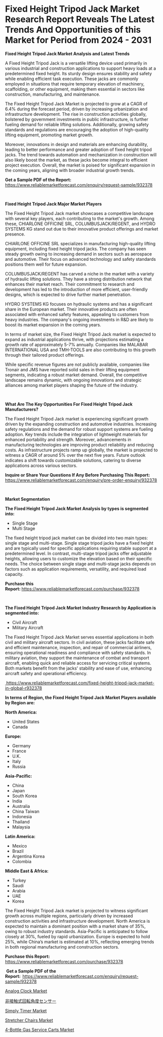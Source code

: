 <p><h1>Fixed Height Tripod Jack Market Research Report Reveals The Latest Trends And Opportunities of this Market for Period from 2024 - 2031</h1></p><p><strong>Fixed Height Tripod Jack Market Analysis and Latest Trends</strong></p>
<p><p>A Fixed Height Tripod Jack is a versatile lifting device used primarily in various industrial and construction applications to support heavy loads at a predetermined fixed height. Its sturdy design ensures stability and safety while enabling efficient task execution. These jacks are commonly employed in situations that require temporary elevation of machinery, scaffolding, or other equipment, making them essential in sectors like construction, manufacturing, and maintenance.</p><p>The Fixed Height Tripod Jack Market is projected to grow at a CAGR of 6.4% during the forecast period, driven by increasing urbanization and infrastructure development. The rise in construction activities globally, bolstered by government investments in public infrastructure, is further fueling demand for reliable lifting solutions. Additionally, growing safety standards and regulations are encouraging the adoption of high-quality lifting equipment, promoting market growth.</p><p>Moreover, innovations in design and materials are enhancing durability, leading to better performance and greater adoption of fixed height tripod jacks. The trend towards automation and mechanization in construction will also likely boost the market, as these jacks become integral to efficient project execution. Overall, the market is poised for significant expansion in the coming years, aligning with broader industrial growth trends.</p></p>
<p><strong>Get a Sample PDF of the Report:&nbsp;</strong> <a href="https://www.reliablemarketforecast.com/enquiry/request-sample/932378">https://www.reliablemarketforecast.com/enquiry/request-sample/932378</a></p>
<p>&nbsp;</p>
<p><strong>Fixed Height Tripod Jack Major Market Players</strong></p>
<p><p>The Fixed Height Tripod Jack market showcases a competitive landscape with several key players, each contributing to the market's growth. Among these, CHIARLONE OFFICINE SRL, COLUMBUSJACK/REGENT, and HYDRO SYSTEMS KG stand out due to their innovative product offerings and market presence.</p><p>CHIARLONE OFFICINE SRL specializes in manufacturing high-quality lifting equipment, including fixed height tripod jacks. The company has seen steady growth owing to increasing demand in sectors such as aerospace and automotive. Their focus on advanced technology and safety standards positions them well for future expansion.</p><p>COLUMBUSJACK/REGENT has carved a niche in the market with a variety of hydraulic lifting solutions. They have a strong distribution network that enhances their market reach. Their commitment to research and development has led to the introduction of more efficient, user-friendly designs, which is expected to drive further market penetration.</p><p>HYDRO SYSTEMS KG focuses on hydraulic systems and has a significant share in the European market. Their innovative products are often associated with enhanced safety features, appealing to customers from heavy industries. The company's ongoing investments in R&D are likely to boost its market expansion in the coming years.</p><p>In terms of market size, the Fixed Height Tripod Jack market is expected to expand as industrial applications thrive, with projections estimating a growth rate of approximately 5-7% annually. Companies like MALABAR INTERNATIONAL USA and TMH-TOOLS are also contributing to this growth through their tailored product offerings.</p><p>While specific revenue figures are not publicly available, companies like Tronair and JMS have reported solid sales in their lifting equipment segments, indicating a robust market demand. Overall, the competitive landscape remains dynamic, with ongoing innovations and strategic alliances among market players shaping the future of the industry.</p></p>
<p>&nbsp;</p>
<p><strong>What Are The Key Opportunities For Fixed Height Tripod Jack Manufacturers?</strong></p>
<p><p>The Fixed Height Tripod Jack market is experiencing significant growth driven by the expanding construction and automotive industries. Increasing safety regulations and the demand for robust support systems are fueling adoption. Key trends include the integration of lightweight materials for enhanced portability and strength. Moreover, advancements in manufacturing technologies are improving product reliability and reducing costs. As infrastructure projects ramp up globally, the market is projected to witness a CAGR of around 5% over the next five years. Future outlook indicates a shift towards customizable solutions, catering to diverse applications across various sectors.</p></p>
<p><strong>Inquire or Share Your Questions If Any Before Purchasing This Report:</strong> <a href="https://www.reliablemarketforecast.com/enquiry/pre-order-enquiry/932378">https://www.reliablemarketforecast.com/enquiry/pre-order-enquiry/932378</a></p>
<p>&nbsp;</p>
<p><strong>Market Segmentation</strong></p>
<p><strong>The Fixed Height Tripod Jack Market Analysis by types is segmented into:</strong></p>
<p><ul><li>Single Stage</li><li>Multi Stage</li></ul></p>
<p><p>The fixed height tripod jack market can be divided into two main types: single stage and multi-stage. Single stage tripod jacks have a fixed height and are typically used for specific applications requiring stable support at a predetermined level. In contrast, multi-stage tripod jacks offer adjustable heights, allowing users to customize the elevation based on their specific needs. The choice between single stage and multi-stage jacks depends on factors such as application requirements, versatility, and required load capacity.</p></p>
<p><strong>Purchase this Report:&nbsp;</strong><a href="https://www.reliablemarketforecast.com/purchase/932378">https://www.reliablemarketforecast.com/purchase/932378</a></p>
<p>&nbsp;</p>
<p><strong>The Fixed Height Tripod Jack Market Industry Research by Application is segmented into:</strong></p>
<p><ul><li>Civil Aircraft</li><li>Military Aircraft</li></ul></p>
<p><p>The Fixed Height Tripod Jack Market serves essential applications in both civil and military aircraft sectors. In civil aviation, these jacks facilitate safe and efficient maintenance, inspection, and repair of commercial airliners, ensuring operational readiness and compliance with safety standards. In military aviation, they support the maintenance of combat and transport aircraft, enabling quick and reliable access for servicing critical systems. Both markets benefit from the jacks' stability and ease of use, enhancing aircraft safety and operational efficiency.</p></p>
<p><a href="https://www.reliablemarketforecast.com/fixed-height-tripod-jack-market-in-global-r932378">&nbsp;https://www.reliablemarketforecast.com/fixed-height-tripod-jack-market-in-global-r932378</a></p>
<p><strong>In terms of Region, the Fixed Height Tripod Jack Market Players available by Region are:</strong></p>
<p>
    <p> <strong> North America: </strong>
        <ul>
            <li>United States</li>
            <li>Canada</li>
        </ul>
        </p> 
    <p> <strong> Europe: </strong>
        <ul>
            <li>Germany</li>
            <li>France</li>
            <li>U.K.</li>
            <li>Italy</li>
            <li>Russia</li>
        </ul>
        </p> 
    <p> <strong> Asia-Pacific: </strong>
        <ul>
            <li>China</li>
            <li>Japan</li>
            <li>South Korea</li>
            <li>India</li>
            <li>Australia</li>
            <li>China Taiwan</li>
            <li>Indonesia</li>
            <li>Thailand</li>
            <li>Malaysia</li>
        </ul>
        </p> 
    <p> <strong> Latin America: </strong>
        <ul>
            <li>Mexico</li>
            <li>Brazil</li>
            <li>Argentina Korea</li>
            <li>Colombia</li>
        </ul>
        </p> 
    <p> <strong> Middle East & Africa: </strong>
        <ul>
            <li>Turkey</li>
            <li>Saudi</li>
            <li>Arabia</li>
            <li>UAE</li>
            <li>Korea</li>
        </ul>
    </p>
    </p>
<p><p>The Fixed Height Tripod Jack market is projected to witness significant growth across multiple regions, particularly driven by increased construction activities and infrastructure development. North America is expected to maintain a dominant position with a market share of 35%, owing to robust industry standards. Asia-Pacific is anticipated to follow closely at 30%, fueled by rapid urbanization. Europe is expected to hold 25%, while China’s market is estimated at 10%, reflecting emerging trends in both regional manufacturing and construction sectors.</p></p>
<p><strong>Purchase this Report: </strong><a href="https://www.reliablemarketforecast.com/purchase/932378">https://www.reliablemarketforecast.com/purchase/932378</a></p>
<p>&nbsp;<strong>Get a Sample PDF of the Report:&nbsp;&nbsp;</strong><a href="https://www.reliablemarketforecast.com/enquiry/request-sample/932378">https://www.reliablemarketforecast.com/enquiry/request-sample/932378</a></p>
<p><strong></strong></p>
<p><p><a href="https://medium.com/@jo3xcablin/the-global-analog-clock-market-is-at-the-forefront-of-innovation-driving-rapid-industry-d3cab32b05d8">Analog Clock Market</a></p><p><a href="https://medium.com/@cryptoasu_20150/non-contact-rotary-angle-sensors-market-%E3%81%AE%E3%82%B0%E3%83%AD%E3%83%BC%E3%83%90%E3%83%AB%E5%B8%82%E5%A0%B4%E6%A6%82%E8%A6%81%E3%81%AF-%E4%B8%96%E7%95%8C%E3%81%8A%E3%82%88%E3%81%B3%E4%B8%BB%E8%A6%81%E5%B8%82%E5%A0%B4%E3%81%AB%E3%81%8A%E3%81%91%E3%82%8B%E6%A5%AD%E7%95%8C%E3%81%AB%E5%BD%B1%E9%9F%BF%E3%82%92%E4%B8%8E%E3%81%88%E3%82%8B%E4%B8%BB%E8%A6%81%E3%81%AA%E3%83%88%E3%83%AC%E3%83%B3%E3%83%89%E3%81%AB%E3%81%A4%E3%81%84%E3%81%A6-%E7%8B%AC%E8%87%AA%E3%81%AE%E8%A6%96%E7%82%B9%E3%82%92%E6%8F%90%E4%BE%9B%E3%81%97%E3%81%BE%E3%81%99-b4613cb967c7">非接触式回転角度センサー</a></p><p><a href="https://medium.com/@jo3xcablin/the-simply-timer-market-report-analyzes-important-operational-and-performance-data-so-one-may-fe9e44a53975">Simply Timer Market</a></p><p><a href="https://www.linkedin.com/pulse/how-stretcher-chairs-market-changing-from-2024-2031-trend-quest-yj5le?trackingId=k3yfv5L0QJuqWR83r9%2BZpw%3D%3D">Stretcher Chairs Market</a></p><p><a href="https://github.com/AKSHATREPORTPRIME/Market-Research-Report-List-6/blob/main/4-bottle-gas-service-carts-market.md">4-Bottle Gas Service Carts Market</a></p></p>